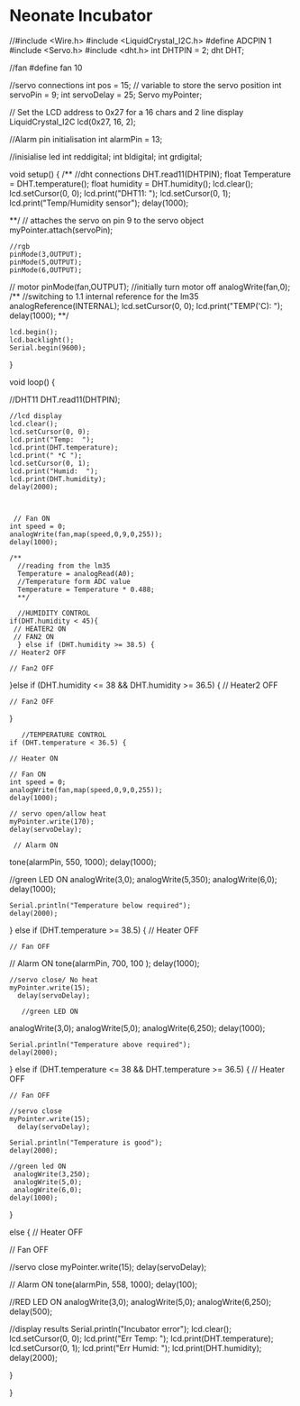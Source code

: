 # Neonate Incubator

//#include <Wire.h>
#include <LiquidCrystal_I2C.h>
#define ADCPIN 1
#include <Servo.h>
#include <dht.h>
int DHTPIN = 2;
dht DHT;

//fan
#define fan 10

//servo connections
int pos = 15;    // variable to store the servo position
int servoPin = 9;
int servoDelay = 25;
Servo myPointer;

// Set the LCD address to 0x27 for a 16 chars and 2 line display
LiquidCrystal_I2C lcd(0x27, 16, 2);

//Alarm pin initialisation
int alarmPin = 13;

//inisialise led
int reddigital;
int bldigital;
int grdigital;



void setup()
{
/**
  //dht connections
  DHT.read11(DHTPIN);
  float Temperature = DHT.temperature();
  float humidity = DHT.humidity();
    lcd.clear();
    lcd.setCursor(0, 0);
    lcd.print("DHT11: ");
    lcd.setCursor(0, 1);
    lcd.print("Temp/Humidity sensor");
    delay(1000);

**/
    // attaches the servo on pin 9 to the servo object
    myPointer.attach(servoPin);

    //rgb
    pinMode(3,OUTPUT);
    pinMode(5,OUTPUT);
    pinMode(6,OUTPUT);


  // motor
  pinMode(fan,OUTPUT);
  //initially turn motor off
  analogWrite(fan,0);
    /**
      //switching to 1.1 internal reference for the lm35
      analogReference(INTERNAL);
      lcd.setCursor(0, 0);
      lcd.print("TEMP('C): ");
      delay(1000);
      **/

    lcd.begin();
    lcd.backlight();
    Serial.begin(9600);


  }

  void loop()
{

  //DHT11
  DHT.read11(DHTPIN);
 
    //lcd display
    lcd.clear();
    lcd.setCursor(0, 0);
    lcd.print("Temp:  ");
    lcd.print(DHT.temperature);
    lcd.print(" *C ");
    lcd.setCursor(0, 1);
    lcd.print("Humid:  ");
    lcd.print(DHT.humidity);
    delay(2000);



     // Fan ON
    int speed = 0;
    analogWrite(fan,map(speed,0,9,0,255));
    delay(1000);

    /**
      //reading from the lm35
      Temperature = analogRead(A0);
      //Temperature form ADC value
      Temperature = Temperature * 0.488;
      **/

      //HUMIDITY CONTROL
    if(DHT.humidity < 45){
     // HEATER2 ON
     // FAN2 ON
      } else if (DHT.humidity >= 38.5) {
    // Heater2 OFF

    // Fan2 OFF
   }else if (DHT.humidity <= 38 && DHT.humidity >= 36.5) {
    // Heater2 OFF

    // Fan2 OFF

   }
       
       //TEMPERATURE CONTROL
    if (DHT.temperature < 36.5) {

    // Heater ON

    // Fan ON
    int speed = 0;
    analogWrite(fan,map(speed,0,9,0,255));
    delay(1000);

    // servo open/allow heat
    myPointer.write(170);
    delay(servoDelay);
    
     // Alarm ON
  tone(alarmPin, 550, 1000);
  delay(1000);

  
  //green LED ON
  analogWrite(3,0);
  analogWrite(5,350);
analogWrite(6,0);
  delay(1000);

    Serial.println("Temperature below required");
    delay(2000);

  } else if (DHT.temperature >= 38.5) {
    // Heater OFF

    // Fan OFF

   // Alarm ON
  tone(alarmPin, 700, 100 );
  delay(1000);
  
    //servo close/ No heat
    myPointer.write(15);
      delay(servoDelay);

       //green LED ON
  analogWrite(3,0);
  analogWrite(5,0);
analogWrite(6,250);
  delay(1000);
  
    Serial.println("Temperature above required");
    delay(2000);

  } else if (DHT.temperature <= 38 && DHT.temperature >= 36.5) {
    // Heater OFF

    // Fan OFF

    //servo close
    myPointer.write(15);
      delay(servoDelay);
      
    Serial.println("Temperature is good");
    delay(2000);

    //green led ON
     analogWrite(3,250);
     analogWrite(5,0);
     analogWrite(6,0);
    delay(1000);
  }

 else {
  // Heater OFF

  // Fan OFF

 //servo close
    myPointer.write(15);
      delay(servoDelay);


  // Alarm ON
  tone(alarmPin, 558, 1000);
  delay(100);


  //RED LED ON
   analogWrite(3,0);
     analogWrite(5,0);
     analogWrite(6,250);
  delay(500);

  //display results
  Serial.println("Incubator error");
  lcd.clear();
  lcd.setCursor(0, 0);
  lcd.print("Err Temp: ");
  lcd.print(DHT.temperature);
  lcd.setCursor(0, 1);
  lcd.print("Err Humid: ");
  lcd.print(DHT.humidity);
  delay(2000);

}


}
